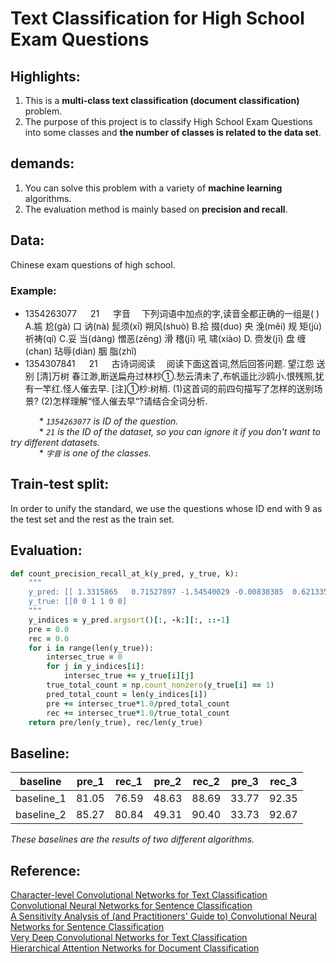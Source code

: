 # **Text Classification for High School Exam Questions**

## Highlights:
1. This is a **multi-class text classification (document classification)** problem.
2. The purpose of this project is to classify High School Exam Questions into some classes and **the number of classes is related to the data set**.

## demands:
1. You can solve this problem with a variety of **machine learning** algorithms.
2. The evaluation method is mainly based on **precision and recall**.


## Data:
Chinese exam questions of high school.
### Example:
* 1354263077  　  21   　 字音　    下列词语中加点的字,读音全都正确的一组是( ) A.尴 尬(ɡà) 口 讷(nà) 髭须(xī) 朔风(shuò) B.拾 掇(duo) 央 浼(měi) 规 矩(jù) 祈祷(qí) C.妥 当(dànɡ) 憎恶(zēnɡ) 滑 稽(jī) 吼 啸(xiào) D. 赍发(jī) 盘 缠(chan) 玷辱(diàn) 胭 脂(zhǐ)
* 1354307841  　  21 　   古诗词阅读　    阅读下面这首词,然后回答问题. 望江怨 送别 [清]万树 春江渺,断送扁舟过林杪①.愁云清未了,布帆遥比沙鸥小.恨残照,犹有一竿红.怪人催去早. [注]①杪:树梢. (1)这首词的前四句描写了怎样的送别场景? (2)怎样理解“怪人催去早“?请结合全词分析.

&ensp;&ensp;&ensp;&ensp;&ensp;&ensp;    * *`1354263077` is ID of the question.* </br>
&ensp;&ensp;&ensp;&ensp;&ensp;&ensp;    * *`21` is the ID of the dataset, so you can ignore it if you don't want to try different datasets.* </br>
&ensp;&ensp;&ensp;&ensp;&ensp;&ensp;    * *`字音` is one of the classes.*


## Train-test split:
In order to unify the standard, we use the questions whose ID end with 9 as the test set and the rest as the train set.

## Evaluation:
```ruby
def count_precision_recall_at_k(y_pred, y_true, k):
    """
    y_pred: [[ 1.3315865   0.71527897 -1.54540029 -0.00838385  0.62133597 -0.72008556]]
    y_true: [[0 0 1 1 0 0]
    """
    y_indices = y_pred.argsort()[:, -k:][:, ::-1]
    pre = 0.0
    rec = 0.0
    for i in range(len(y_true)):
        intersec_true = 0
        for j in y_indices[i]:
            intersec_true += y_true[i][j]
        true_total_count = np.count_nonzero(y_true[i] == 1)
        pred_total_count = len(y_indices[i])
        pre += intersec_true*1.0/pred_total_count
        rec += intersec_true*1.0/true_total_count
    return pre/len(y_true), rec/len(y_true)
```

## Baseline:

baseline   | pre_1 | rec_1 | pre_2 | rec_2 | pre_3 | rec_3
-----------| ------|-------|-------|-------|-------|------
baseline_1 | 81.05 | 76.59 | 48.63 | 88.69 | 33.77 | 92.35
baseline_2 | 85.27 | 80.84 | 49.31 | 90.40 | 33.73 | 92.67

*These baselines are the results of two different algorithms.*

## Reference:
[Character-level Convolutional Networks for Text Classification](https://arxiv.org/abs/1509.01626)</br>
[Convolutional Neural Networks for Sentence Classification](https://arxiv.org/abs/1408.5882)</br>
[A Sensitivity Analysis of (and Practitioners' Guide to) Convolutional Neural Networks for Sentence Classification](https://arxiv.org/abs/1510.03820)</br>
[Very Deep Convolutional Networks for Text Classification](https://arxiv.org/abs/1606.01781)</br>
[Hierarchical Attention Networks for Document Classification](http://www.aclweb.org/anthology/N16-1174)

